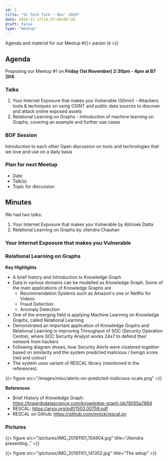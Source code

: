 ```yaml
---
id: 1
title: "SC Tech Talk — Nov' 2019"
date: 2019-11-12T14:37:04+05:30
draft: false
type: "meetup"
---
```


Agenda and material for our Meetup #{{< param id >}}
<!--more-->

## Agenda

Proposing our Meetup #1 on **Friday (1st November) 2:30pm - 4pm at  B7 204**. 

### Talks

1. Your Internet Exposure that makes you Vulnerable (30min) - Attackers tools & techniques on using OSINT and public data sources to discover and attack online exposed assets
2. Relational Learning on Graphs - Introduction of machine learning on Graphs, covering an example and further use cases

### BOF Session

Introduction to each other
Open discussion on tools and technologies that we love and use on a daily basis

### Plan for next Meetup

- Date
- Talk(s)
- Topic for discussion

## Minutes

We had two talks:

1. Your Internet Exposure that makes you Vulnerable by Abhisek Datta
2. Relational Learning on Graphs by Jitendra Chauhan

### Your Internet Exposure that makes you Vulnerable

<script async class="speakerdeck-embed" data-id="964123373f7e4ba199694d51e4b64718" data-ratio="1.77777777777778" src="//speakerdeck.com/assets/embed.js"></script>

### Relational Learning on Graphs

**Key Highlights**

* A brief history and Introduction to Knowledge Graph 
* Data in various domains can be modelled as Knowledge Graph. Some of the main applications of Knowledge Graphs are 
  * Recommendation Systems such as Amazon's one or Netflix for Videos
  * Fraud Detection
  * Anomaly Detection
* One of the emerging field is applying Machine Learning on Knowledge Graphs, called Relational Learning
* Demonstrated an important application of Knowledge Graphs and Relational Learning in improving Throughput of SOC (Security Operation Centre), where SOC Security Analyst works 24x7 to defend their network from hackers
* Following diagram shows, how Security Alerts were clustered together based on similarity and the system predicted malicious / benign score (red and colour) 
* The system uses variant of RESCAL library (mentioned in the references).

{{< figure src="/images/misc/alerts-on-predicted-malicious-scale.png" >}}

**References**

* Brief History of Knowledge Graph: https://towardsdatascience.com/knowledge-graph-bb78055a7884
* RESCAL: https://arxiv.org/pdf/1503.00759.pdf
* RESCAL on Github: https://github.com/mnick/rescal.py

### Pictures

{{< figure src="/pictures/IMG_20191101_154804.jpg" title="Jitendra presenting.." >}}

{{< figure src="/pictures/IMG_20191101_141352.jpg" title="The setup" >}}
